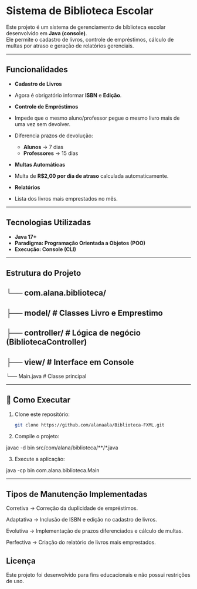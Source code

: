 #  Sistema de Biblioteca Escolar

Este projeto é um sistema de gerenciamento de biblioteca escolar desenvolvido em **Java (console)**.  
Ele permite o cadastro de livros, controle de empréstimos, cálculo de multas por atraso e geração de relatórios gerenciais.

---

##  Funcionalidades

-  **Cadastro de Livros**  
  - Agora é obrigatório informar **ISBN** e **Edição**.

-  **Controle de Empréstimos**  
  - Impede que o mesmo aluno/professor pegue o mesmo livro mais de uma vez sem devolver.  
  - Diferencia prazos de devolução:
    - **Alunos** → 7 dias  
    - **Professores** → 15 dias  

-  **Multas Automáticas**  
  - Multa de **R$2,00 por dia de atraso** calculada automaticamente.

-  **Relatórios**  
  - Lista dos livros mais emprestados no mês.  

---

##  Tecnologias Utilizadas

- **Java 17+**
- **Paradigma: Programação Orientada a Objetos (POO)**
- **Execução: Console (CLI)**

---

##  Estrutura do Projeto

└── com.alana.biblioteca/
-
├── model/ # Classes Livro e Emprestimo
-
├── controller/ # Lógica de negócio (BibliotecaController)
-
├── view/ # Interface em Console
-
└── Main.java # Classe principal


---

## 🚀 Como Executar

1. Clone este repositório:
   ```bash
   git clone https://github.com/alanaala/Biblioteca-FXML.git

2. Compile o projeto:

javac -d bin src/com/alana/biblioteca/**/*.java



3. Execute a aplicação:

java -cp bin com.alana.biblioteca.Main

---

## Tipos de Manutenção Implementadas

Corretiva → Correção da duplicidade de empréstimos.

Adaptativa → Inclusão de ISBN e edição no cadastro de livros.

Evolutiva → Implementação de prazos diferenciados e cálculo de multas.

Perfectiva → Criação do relatório de livros mais emprestados.

 
## Licença

Este projeto foi desenvolvido para fins educacionais e não possui restrições de uso.

